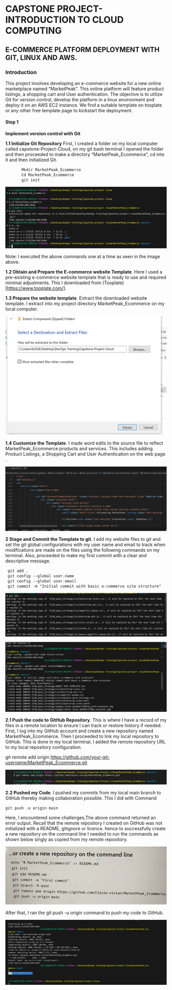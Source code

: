 # CAPSTONE PROJECT-INTRODUCTION TO CLOUD COMPUTING

## E-COMMERCE PLATFORM DEPLOYMENT WITH GIT, LINUX AND AWS.

### Introduction

This project involves developing an e-commerce website for a new online marketplace named “MarketPeak”.
This online platform will feature product listings, a shopping cart and User authentication.
The objective is to utilize Git for version control, develop the platform in a linux environment and deploy it on an AWS EC2 instance. 
We find a suitable template on tooplate or any other free template page to kickstart the deployment.

#### Step 1

**Implement version control with Git**

**1.1	Initialize Git Repository** First, I created a folder on my local computer called capstone-Project-Cloud, on my git bash terminal I opened the folder and then proceeded to make a directory “MarketPeak_Ecommerce”, cd into it and then initialized Git.

           Mkdir MarketPeak_Ecommerce
           Cd MarketPeak_Ecommerce
           git init
![alt text](<Images/git init.PNG>)

Note: I executed the above commands one at a time as seen in the image above.

**1.2	Obtain and Prepare the E-commerce website Template**. Here I used a pre-existing e-commerce website template that is ready to use and required minimal adjustments. This I downloaded from (Tooplate)[https://www.tooplate.com/].

**1.3	Prepare the website template**. Extract the downloaded website template. I extract into my project directory MarketPeak_Ecommerce on my local computer. 

![alt text](<Images/extact 2.PNG>)

**1.4	Customize the Template**. I made word edits to the source file to reflect MarketPeak_Ecommerce products and services. 
This includes adding Product Listings, a Shopping Cart and User Authentication on the web page .

![alt text](<Images/index editing on web page.PNG>)

**2	   Stage and Commit the Template to git**. I add my website files to git and set the git global configurations with my user name and email 
to track when modifications are made on the files using the following commands on my terminal. 
Also, proceeded to make my first commit with a clear and descriptive message.

     git add .
     git config --global user.name 
     git config --global user.email 
     git commit -m "Initial commit with basic e-commerce site structure"

![alt text](<Images/git add capstone pic.PNG>)


![alt text](<Images/git config and commit capstone on cloud pic.PNG>)


**2.1	Push the code to GitHub Repository**. This is where I have a record of my files in a remote location to ensure I can track or restore history if needed.
First, I log into my GitHub account and create a  new repository named MarketPeak_Ecommerce.
Then I proceeded to link my local repository to GitHub. This is done in my local terminal, I added the remote repository URL to my local repository configuration.

git remote add origin https://github.com/your-git-username/MarketPeak_Ecommerce.git


![alt text](<Images/capstone cloud git remote add origin.PNG>)

**2.2	Pushed my Code**. I pushed my commits from my local main branch to GitHub thereby making collaboration possible. This I did with Command

    git push -u origin main

Here, I encountered some challenges,The above command returned an error output.
Recall that the remote repository I created on GitHub was not initialized with a README, gitignore or licence.
hence to successfully create a new repository on the command line I needed to run the commands as shown below singly as copied from my remote repository.

![alt text](<Images/repo command.jpg>)

After that, I ran the git push -u origin    command to push my code to GitHub. 

![alt text](<Images/pic vs code push.PNG>)